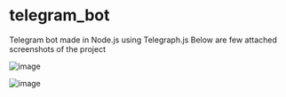 # telegram_bot
Telegram bot made in Node.js using Telegraph.js 
Below are few attached screenshots of the project



![image](https://github.com/souravpanigrahi/telegram_bot/assets/81754980/943718ef-7e48-4a6c-bbcd-da462ae92d92)

![image](https://github.com/souravpanigrahi/telegram_bot/assets/81754980/b70030b5-324a-478a-bb81-6a4a2ddd6528)
